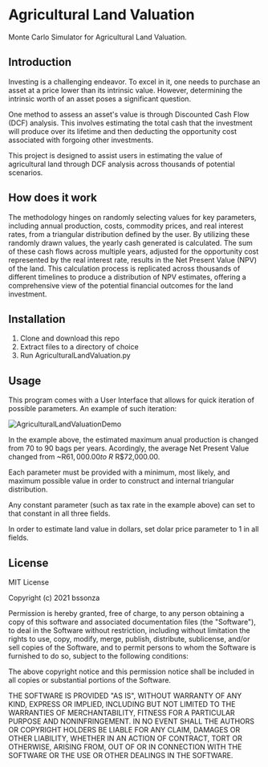 # Agricultural Land Valuation
Monte Carlo Simulator for Agricultural Land Valuation.

## Introduction
Investing is a challenging endeavor. To excel in it, one needs to purchase an asset at a price lower than its intrinsic value. However, determining the intrinsic worth of an asset poses a significant question.

One method to assess an asset's value is through Discounted Cash Flow (DCF) analysis. This involves estimating the total cash that the investment will produce over its lifetime and then deducting the opportunity cost associated with forgoing other investments.

This project is designed to assist users in estimating the value of agricultural land through DCF analysis across thousands of potential scenarios.

## How does it work

The methodology hinges on randomly selecting values for key parameters, including annual production, costs, commodity prices, and real interest rates, from a triangular distribution defined by the user. By utilizing these randomly drawn values, the yearly cash generated is calculated. The sum of these cash flows across multiple years, adjusted for the opportunity cost represented by the real interest rate, results in the Net Present Value (NPV) of the land. This calculation process is replicated across thousands of different timelines to produce a distribution of NPV estimates, offering a comprehensive view of the potential financial outcomes for the land investment.

## Installation
1. Clone and download this repo
2. Extract files to a directory of choice
3. Run AgriculturalLandValuation.py

## Usage
This program comes with a User Interface that allows for quick iteration of possible parameters. An example of such iteration:

![AgriculturalLandValuationDemo](https://user-images.githubusercontent.com/61105391/120420949-c2958e00-c33b-11eb-8430-8140f5909b02.gif)

In the example above, the estimated maximum anual production is changed from 70 to 90 bags per years. Acordingly, the average Net Present Value changed from ~R$61,000.00 to ~R$ R$72,000.00.

Each parameter must be provided with a minimum, most likely, and maximum possible value in order to construct and internal triangular distribution.

Any constant parameter (such as tax rate in the example above) can set to that constant in all three fields.

In order to estimate land value in dollars, set dolar price parameter to 1 in all fields.

## License

MIT License

Copyright (c) 2021 bssonza

Permission is hereby granted, free of charge, to any person obtaining a copy
of this software and associated documentation files (the "Software"), to deal
in the Software without restriction, including without limitation the rights
to use, copy, modify, merge, publish, distribute, sublicense, and/or sell
copies of the Software, and to permit persons to whom the Software is
furnished to do so, subject to the following conditions:

The above copyright notice and this permission notice shall be included in all
copies or substantial portions of the Software.

THE SOFTWARE IS PROVIDED "AS IS", WITHOUT WARRANTY OF ANY KIND, EXPRESS OR
IMPLIED, INCLUDING BUT NOT LIMITED TO THE WARRANTIES OF MERCHANTABILITY,
FITNESS FOR A PARTICULAR PURPOSE AND NONINFRINGEMENT. IN NO EVENT SHALL THE
AUTHORS OR COPYRIGHT HOLDERS BE LIABLE FOR ANY CLAIM, DAMAGES OR OTHER
LIABILITY, WHETHER IN AN ACTION OF CONTRACT, TORT OR OTHERWISE, ARISING FROM,
OUT OF OR IN CONNECTION WITH THE SOFTWARE OR THE USE OR OTHER DEALINGS IN THE
SOFTWARE.
